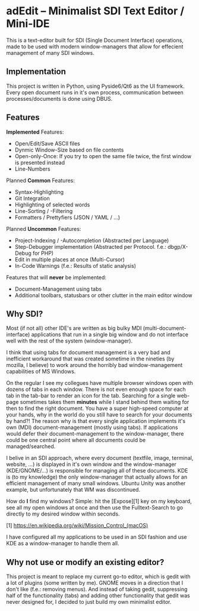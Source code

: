 adEdit – Minimalist SDI Text Editor / Mini-IDE
===================================
This is a text-editor built for SDI (Single Document Interface) operations, 
made to be used with modern window-managers that allow for effecient management
of many SDI windows. 

## Implementation
This project is written in Python, using Pyside6/Qt6 as the UI framework.
Every open document runs in it's own process, communication between 
processes/documents is done using DBUS.

## Features
**Implemented** Features:
* Open/Edit/Save ASCII files
* Dynmic Window-Size based on file contents
* Open-only-Once: If you try to open the same file twice, 
  the first window is presented instead
* Line-Numbers

Planned **Common** Features:
* Syntax-Highlighting
* Git Integration
* Highlighting of selected words
* Line-Sorting / -Filtering
* Formatters / Prettyfiers (JSON / YAML / ...)

Planned **Uncommon** Features:
* Project-Indexing / -Autocompletion (Abstracted per Language)
* Step-Debugger implementation 
  (Abstracted per Protocol. f.e.: dbgp/X-Debug for PHP)
* Edit in multiple places at once (Multi-Cursor)
* In-Code Warnings (f.e.: Results of static analysis)

Features that will **never** be implemented:
* Document-Management using tabs
* Additional toolbars, statusbars or other clutter in the main editor window

## Why SDI?
Most (if not all) other IDE's are written as big bulky MDI (multi-document-
interface) applications that run in a single big window and do not interface 
well with the rest of the system (window-manager).

I think that using tabs for document management is a very bad and inefficient
workaround that was created sometime in the nineties (by mozilla, I believe)
to work around the horribly bad window-management capabilities of MS Windows.

On the regular I see my collegues have multiple browser windows open with
dozens of tabs in each window. There is not even enough space for each tab
in the tab-bar to render an icon for the tab.
Searching for a single web-page sometimes takes them **minutes** while I stand
behind them waiting for then to find the right document.
You have a super high-speed computer at your hands, why in the world do you
still have to search for your documents by hand?!
The reason why is that every single application implements it's own (MDI)
document-management (mostly using tabs).
If applications would defer their document-management to the window-manager,
there could be one central point where all documents could be managed/searched.

I belive in an SDI approach, where every document (textfile, image, terminal, 
website, ...) is displayed in it's own window and the window-manager
(KDE/GNOME/...) is responsible for managing all of these documents.
KDE is (to my knowledge) the only window-manager that actually allows for
an efficient management of many small windows. 
Ubuntu Unity was another example, but unfortunately that WM was discontinued.

How do **I** find my windows? Simple: hit the [Expose][1] key on my keyboard,
see all my open windows at once and then use the Fulltext-Search to go directly
to my desired window within seconds.

[1] https://en.wikipedia.org/wiki/Mission_Control_(macOS)

I have configured all my applications to be used in an SDI fashion and use
KDE as a window-manager to handle them all.

## Why not use or modify an existing editor?
This project is meant to replace my current go-to editor, which is gedit with a
lot of plugins (some written by me). GNOME moves in a direction that I don't 
like (f.e.: removing menus).
And instead of taking gedit, suppressing half of the functionality (tabs) and 
adding other functionality that gedit was never designed for, I decided to just
build my own minimalist editor.
